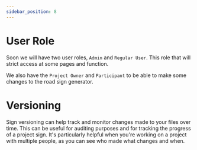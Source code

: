 ```yaml
---
sidebar_position: 8
---
```


# User Role

Soon we will have two user roles, ``Admin`` and ``Regular User``. This role that will strict access at some pages and function.

We also have the ``Project Owner`` and ``Participant`` to be able to make some changes to the road sign generator.

# Versioning

Sign versioning can help track and monitor changes made to your files over time. This can be useful for auditing purposes and for tracking the progress of a project sign. It's particularly helpful when you're working on a project with multiple people, as you can see who made what changes and when.
